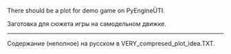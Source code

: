 There should be a plot for demo game on PyEngineÜTI.

Заготовка для сюжета игры на самодельном движке.

----
Содержание (неполное) на русском в VERY_compresed_plot_idea.TXT.
